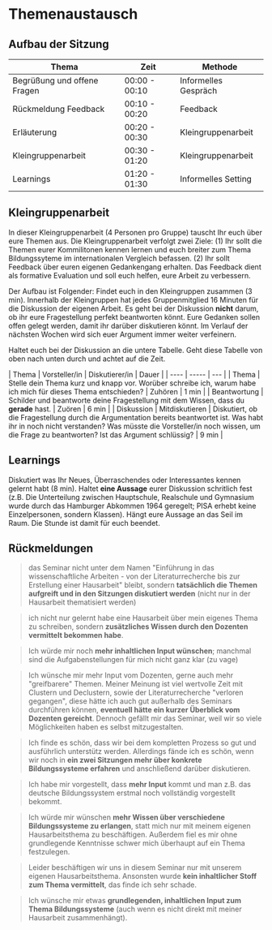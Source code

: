 # Themenaustausch

## Aufbau der Sitzung

| Thema		| Zeit		 |  Methode		|
| ---- 		| ----- | --- |
| Begrüßung und offene Fragen | 00:00 - 00:10 | Informelles Gespräch |
| Rückmeldung Feedback | 00:10 - 00:20 | Feedback |
| Erläuterung | 00:20 - 00:30 | Kleingruppenarbeit |
| Kleingruppenarbeit | 00:30 - 01:20 | Kleingruppenarbeit |
| Learnings | 01:20 - 01:30 | Informelles Setting |

## Kleingruppenarbeit

In dieser Kleingruppenarbeit (4 Personen pro Gruppe) tauscht Ihr euch über eure Themen aus. Die Kleingruppenarbeit verfolgt zwei Ziele: (1) Ihr sollt die Themen eurer Kommilitonen kennen lernen und euch breiter zum Thema Bildungssyteme im internationalen Vergleich befassen. (2) Ihr sollt Feedback über euren eigenen Gedankengang erhalten. Das Feedback dient als formative Evaluation und soll euch helfen, eure Arbeit zu verbessern.

Der Aufbau ist Folgender: Findet euch in den Kleingruppen zusammen (3 min). Innerhalb der Kleingruppen hat jedes Gruppenmitglied 16 Minuten für die Diskussion der eigenen Arbeit. Es geht bei der Diskussion **nicht** darum, ob ihr eure Fragestellung perfekt beantworten könnt. Eure Gedanken sollen offen gelegt werden, damit ihr darüber diskutieren könnt. Im Verlauf der nächsten Wochen wird sich euer Argument immer weiter verfeinern. 

Haltet euch bei der Diskussion an die untere Tabelle. Geht diese Tabelle von oben nach unten durch und achtet auf die Zeit.

| Thema		| Vorsteller/in		 |  Diskutierer/in		| Dauer |
| ---- 		| ----- | --- |
| Thema | Stelle dein Thema kurz und knapp vor. Worüber schreibe ich, warum habe ich mich für dieses Thema entschieden? | Zuhören | 1 min |
| Beantwortung | Schilder und beantworte deine Fragestellung mit dem Wissen, dass du **gerade** hast. | Zuören | 6 min |
| Diskussion | Mitdiskutieren | Diskutiert, ob die Fragestellung durch die Argumentation bereits beantwortet ist. Was habt ihr in noch nicht verstanden? Was müsste die Vorsteller/in noch wissen, um die Frage zu beantworten? Ist das Argument schlüssig? | 9 min |

## Learnings

Diskutiert was Ihr Neues, Überraschendes oder Interessantes kennen gelernt habt (8 min). Haltet **eine Aussage** eurer Diskussion schritlich fest (z.B. Die Unterteilung zwischen Hauptschule, Realschule und Gymnasium wurde durch das Hamburger Abkommen 1964 geregelt; PISA erhebt keine Einzelpersonen, sondern Klassen). Hängt eure Aussage an das Seil im Raum. Die Stunde ist damit für euch beendet.

## Rückmeldungen

> das Seminar nicht unter dem Namen "Einführung in das wissenschaftliche Arbeiten - von der Literaturrecherche bis zur Erstellung einer Hausarbeit" bleibt, sondern **tatsächlich die Themen aufgreift und in den Sitzungen diskutiert werden** (nicht nur in der Hausarbeit thematisiert werden)

> ich nicht nur gelernt habe eine Hausarbeit über mein eigenes Thema zu schreiben, sondern **zusätzliches Wissen durch den Dozenten vermittelt bekommen habe**.

> Ich würde mir noch **mehr inhaltlichen Input wünschen**; manchmal sind die Aufgabenstellungen für mich nicht ganz klar (zu vage)

> Ich wünsche mir mehr Input vom Dozenten, gerne auch mehr "greifbarere" Themen. Meiner Meinung ist viel wertvolle Zeit mit Clustern und Declustern, sowie der Literaturrecherche "verloren gegangen", diese hätte ich auch gut außerhalb des Seminars durchführen können, **eventuell hätte ein kurzer Überblick vom Dozenten gereicht**. Dennoch gefällt mir das Seminar, weil wir so viele Möglichkeiten haben es selbst mitzugestalten.

> Ich finde es schön, dass wir bei dem kompletten Prozess so gut und ausführlich unterstütz werden. Allerdings fände ich es schön, wenn wir noch in **ein zwei Sitzungen mehr über konkrete Bildungssysteme erfahren** und anschließend darüber diskutieren.

> Ich habe mir vorgestellt, dass **mehr Input** kommt und man z.B. das deutsche Bildungssystem erstmal noch vollständig vorgestellt bekommt.

> Ich würde mir wünschen **mehr Wissen über verschiedene Bildungssysteme zu erlangen**, statt mich nur mit meinem eigenen Hausarbeitsthema zu beschäftigen. Außerdem fiel es mir ohne grundlegende Kenntnisse schwer mich überhaupt auf ein Thema festzulegen.

> Leider beschäftigen wir uns in diesem Seminar nur mit unserem eigenen Hausarbeitsthema. Ansonsten wurde **kein inhaltlicher Stoff zum Thema vermittelt**, das finde ich sehr schade. 

> Ich wünsche mir etwas **grundlegenden, inhaltlichen Input zum Thema Bildungssysteme** (auch wenn es nicht direkt mit meiner Hausarbeit zusammenhängt).